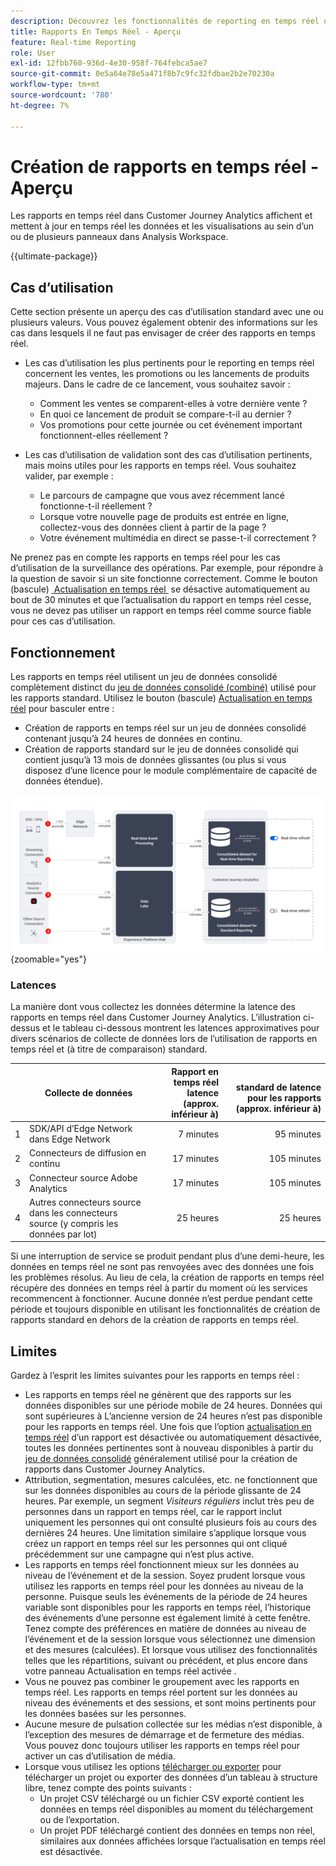 ```yaml
---
description: Découvrez les fonctionnalités de reporting en temps réel dans Customer Journey Analytics.
title: Rapports En Temps Réel - Aperçu
feature: Real-time Reporting
role: User
exl-id: 12fbb760-936d-4e30-958f-764febca5ae7
source-git-commit: 0e5a64e78e5a471f8b7c9fc32fdbae2b2e70230a
workflow-type: tm+mt
source-wordcount: '780'
ht-degree: 7%

---
```


# Création de rapports en temps réel - Aperçu

Les rapports en temps réel dans Customer Journey Analytics affichent et mettent à jour en temps réel les données et les visualisations au sein d’un ou de plusieurs panneaux dans Analysis Workspace.

{{ultimate-package}}

## Cas d’utilisation

Cette section présente un aperçu des cas d’utilisation standard avec une ou plusieurs valeurs. Vous pouvez également obtenir des informations sur les cas dans lesquels il ne faut pas envisager de créer des rapports en temps réel.

* Les cas d’utilisation les plus pertinents pour le reporting en temps réel concernent les ventes, les promotions ou les lancements de produits majeurs.
Dans le cadre de ce lancement, vous souhaitez savoir :

   * Comment les ventes se comparent-elles à votre dernière vente ?
   * En quoi ce lancement de produit se compare-t-il au dernier ?
   * Vos promotions pour cette journée ou cet événement important fonctionnent-elles réellement ?

* Les cas d’utilisation de validation sont des cas d’utilisation pertinents, mais moins utiles pour les rapports en temps réel.
Vous souhaitez valider, par exemple :

   * Le parcours de campagne que vous avez récemment lancé fonctionne-t-il réellement ?
   * Lorsque votre nouvelle page de produits est entrée en ligne, collectez-vous des données client à partir de la page ?
   * Votre événement multimédia en direct se passe-t-il correctement ?

Ne prenez pas en compte les rapports en temps réel pour les cas d’utilisation de la surveillance des opérations. Par exemple, pour répondre à la question de savoir si un site fonctionne correctement. Comme le bouton (bascule) [&#x200B; Actualisation en temps réel &#x200B;](use-real-time.md) se désactive automatiquement au bout de 30 minutes et que l’actualisation du rapport en temps réel cesse, vous ne devez pas utiliser un rapport en temps réel comme source fiable pour ces cas d’utilisation.

## Fonctionnement

Les rapports en temps réel utilisent un jeu de données consolidé complètement distinct du [jeu de données consolidé (combiné)](/help/connections/combined-dataset.md) utilisé pour les rapports standard. Utilisez le bouton (bascule) [Actualisation en temps réel](use-real-time.md) pour basculer entre :

* Création de rapports en temps réel sur un jeu de données consolidé contenant jusqu’à 24 heures de données en continu.
* Création de rapports standard sur le jeu de données consolidé qui contient jusqu’à 13 mois de données glissantes (ou plus si vous disposez d’une licence pour le module complémentaire de capacité de données étendue).

![Rapports en temps réel](assets/real-time-reporting-latencies.svg){zoomable="yes"}

### Latences

La manière dont vous collectez les données détermine la latence des rapports en temps réel dans Customer Journey Analytics. L’illustration ci-dessus et le tableau ci-dessous montrent les latences approximatives pour divers scénarios de collecte de données lors de l’utilisation de rapports en temps réel et (à titre de comparaison) standard.

| | Collecte de données | Rapport en temps réel <br/> latence (approx. inférieur à) | <br/> standard de latence pour les rapports (approx. inférieur à) |
|:---:|---|--:|--:|
| 1 | SDK/API d’Edge Network dans Edge Network | 7 minutes | 95 minutes |
| 2 | Connecteurs de diffusion en continu | 17 minutes | 105 minutes |
| 3 | Connecteur source Adobe Analytics | 17 minutes | 105 minutes |
| 4 | Autres connecteurs source dans les connecteurs source (y compris les données par lot) | 25 heures | 25 heures |

Si une interruption de service se produit pendant plus d’une demi-heure, les données en temps réel ne sont pas renvoyées avec des données une fois les problèmes résolus. Au lieu de cela, la création de rapports en temps réel récupère des données en temps réel à partir du moment où les services recommencent à fonctionner. Aucune donnée n’est perdue pendant cette période et toujours disponible en utilisant les fonctionnalités de création de rapports standard en dehors de la création de rapports en temps réel.

## Limites

Gardez à l’esprit les limites suivantes pour les rapports en temps réel :

* Les rapports en temps réel ne génèrent que des rapports sur les données disponibles sur une période mobile de 24 heures. Données qui sont supérieures à   L’ancienne version de 24 heures n’est pas disponible pour les rapports en temps réel. Une fois que l’option [actualisation en temps réel](use-real-time.md) d’un rapport est désactivée ou automatiquement désactivée, toutes les données pertinentes sont à nouveau disponibles à partir du [jeu de données consolidé](/help/connections/combined-dataset.md) généralement utilisé pour la création de rapports dans Customer Journey Analytics.
* Attribution, segmentation, mesures calculées, etc. ne fonctionnent que sur les données disponibles au cours de la période glissante de 24 heures. Par exemple, un segment *Visiteurs réguliers* inclut très peu de personnes dans un rapport en temps réel, car le rapport inclut uniquement les personnes qui ont consulté plusieurs fois au cours des dernières 24 heures. Une limitation similaire s’applique lorsque vous créez un rapport en temps réel sur les personnes qui ont cliqué précédemment sur une campagne qui n’est plus active.
* Les rapports en temps réel fonctionnent mieux sur les données au niveau de l’événement et de la session. Soyez prudent lorsque vous utilisez les rapports en temps réel pour les données au niveau de la personne. Puisque seuls les événements de la période de 24 heures variable sont disponibles pour les rapports en temps réel, l’historique des événements d’une personne est également limité à cette fenêtre. Tenez compte des préférences en matière de données au niveau de l’événement et de la session lorsque vous sélectionnez une dimension et des mesures (calculées). Et lorsque vous utilisez des fonctionnalités telles que les répartitions, suivant ou précédent, et plus encore dans votre panneau Actualisation en temps réel activée .
* Vous ne pouvez pas combiner le groupement avec les rapports en temps réel. Les rapports en temps réel portent sur les données au niveau des événements et des sessions, et sont moins pertinents pour les données basées sur les personnes.
* Aucune mesure de pulsation collectée sur les médias n’est disponible, à l’exception des mesures de démarrage et de fermeture des médias. Vous pouvez donc toujours utiliser les rapports en temps réel pour activer un cas d’utilisation de média.
* Lorsque vous utilisez les options [télécharger ou exporter](/help/analysis-workspace/export/download-send.md) pour télécharger un projet ou exporter des données d’un tableau à structure libre, tenez compte des points suivants :
   * Un projet CSV téléchargé ou un fichier CSV exporté contient les données en temps réel disponibles au moment du téléchargement ou de l’exportation.
   * Un projet PDF téléchargé contient des données en temps non réel, similaires aux données affichées lorsque l’actualisation en temps réel est désactivée.
